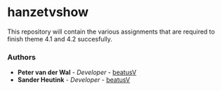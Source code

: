 # hanzetvshow
This repository will contain the various assignments that are required to finish theme 4.1 and 4.2 succesfully.




### Authors
* **Peter van der Wal** - *Developer* - [beatusV](https://github.com/beatusV)
* **Sander Heutink** - *Developer* - [beatusV](https://github.com/beatusV)
